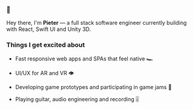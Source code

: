 ### 🖖
Hey there, I'm **Pieter** — a full stack software engineer currently building with React, Swift UI and Unity 3D. 

### Things I get excited about

- Fast responsive web apps and SPAs that feel native 🏎

- UI/UX for AR and VR 👁

- Developing game prototypes and participating in game jams 👾

- Playing guitar, audio engineering and recording 🎚

<!--
**montoulieu/montoulieu** is a ✨ _special_ ✨ repository because its `README.md` (this file) appears on your GitHub profile.

Here are some ideas to get you started:

- 🔭 I’m currently working on ...
- 🌱 I’m currently learning ...
- 👯 I’m looking to collaborate on ...
- 🤔 I’m looking for help with ...
- 💬 Ask me about ...
- 📫 How to reach me: ...
- 😄 Pronouns: ...
- ⚡ Fun fact: ...
-->
